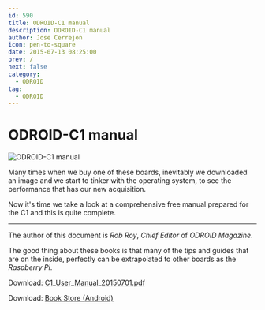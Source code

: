 ```yaml
---
id: 590
title: ODROID-C1 manual
description: ODROID-C1 manual
author: Jose Cerrejon
icon: pen-to-square
date: 2015-07-13 08:25:00
prev: /
next: false
category:
  - ODROID
tag:
  - ODROID
---
```


# ODROID-C1 manual

![ODROID-C1 manual](/images/2015/07/odroid-c1-user-manual.jpg)

Many times when we buy one of these boards, inevitably we downloaded an image and we start to tinker with the operating system, to see the performance that has our new acquisition.

Now it's time we take a look at a comprehensive free manual prepared for the C1 and this is quite complete.

- - -
The author of this document is *Rob Roy*, *Chief Editor* of *ODROID Magazine*.

The good thing about these books is that many of the tips and guides that are on the inside, perfectly can be extrapolated to other boards as the *Raspberry Pi*.

Download: [C1_User_Manual_20150701.pdf](http://magazine.odroid.com/assets/c1/C1%20User%20Manual%2020150701.pdf)

Download: [Book Store (Android)](http://magazine.odroid.com/assets/c1/C1%20User%20Manual%2020150701.pdf)